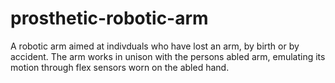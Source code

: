 # prosthetic-robotic-arm
A robotic arm aimed at indivduals who have lost an arm, by birth or by accident. The arm works in unison with the persons abled arm, emulating its motion through flex sensors worn on the abled hand.
